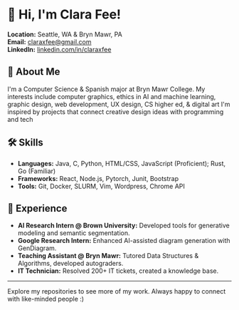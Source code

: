 # 👋 Hi, I'm Clara Fee!

**Location:** Seattle, WA & Bryn Mawr, PA  
**Email:** [claraxfee@gmail.com](mailto:claraxfee@gmail.com)  
**LinkedIn:** [linkedin.com/in/claraxfee](https://linkedin.com/in/claraxfee)  

## 🚀 About Me

I'm a Computer Science & Spanish major at Bryn Mawr College.
My interests include computer graphics, ethics in AI and machine learning, graphic design, web development, UX design, CS higher ed, & digital art 
I'm inspired by projects that connect creative design ideas with programming and tech

## 🛠️ Skills

- **Languages:** Java, C, Python, HTML/CSS, JavaScript (Proficient); Rust, Go (Familiar)
- **Frameworks:** React, Node.js, Pytorch, Junit, Bootstrap
- **Tools:** Git, Docker, SLURM, Vim, Wordpress, Chrome API

## 💼 Experience

- **AI Research Intern @ Brown University:** Developed tools for generative modeling and semantic segmentation.
- **Google Research Intern:** Enhanced AI-assisted diagram generation with GenDiagram.
- **Teaching Assistant @ Bryn Mawr:** Tutored Data Structures & Algorithms, developed autograders.
- **IT Technician:** Resolved 200+ IT tickets, created a knowledge base.

---

Explore my repositories to see more of my work. Always happy to connect with like-minded people :)
